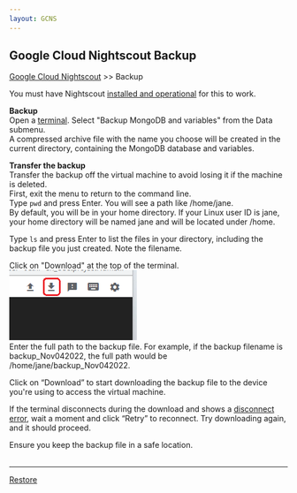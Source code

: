 ```yaml
---
layout: GCNS
---
```


## Google Cloud Nightscout Backup
[Google Cloud Nightscout](./GoogleCloud.md) >> Backup  
  
You must have Nightscout [installed and operational](./GoogleCloud.md) for this to work.  
  
**Backup**  
Open a [terminal](./Terminal.md).  Select "Backup MongoDB and variables" from the Data submenu.  
A compressed archive file with the name you choose will be created in the current directory, containing the MongoDB database and variables.  
  
**Transfer the backup**  
Transfer the backup off the virtual machine to avoid losing it if the machine is deleted.  
First, exit the menu to return to the command line.  
Type `pwd` and press Enter.  You will see a path like /home/jane.  
By default, you will be in your home directory. If your Linux user ID is jane, your home directory will be named jane and will be located under /home.  
  
Type `ls` and press Enter to list the files in your directory, including the backup file you just created. Note the filename.  
  
Click on "Download" at the top of the terminal.  
![](./images/Download.png)  
Enter the full path to the backup file. For example, if the backup filename is backup_Nov042022, the full path would be /home/jane/backup_Nov042022.  
  
Click on “Download” to start downloading the backup file to the device you're using to access the virtual machine.  
  
If the terminal disconnects during the download and shows a [disconnect error](./images/Disconnect.png), wait a moment and click “Retry” to reconnect. Try downloading again, and it should proceed.  
  
Ensure you keep the backup file in a safe location.  
<br/>  
  
---  
  
[Restore](./DatabaseRestore.md)  
  
